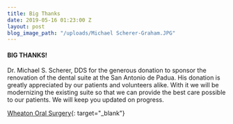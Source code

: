 ```yaml
---
title: Big Thanks
date: 2019-05-16 01:23:00 Z
layout: post
blog_image_path: "/uploads/Michael Scherer-Graham.JPG"
---
```


#### BIG THANKS\!

Dr. Michael S. Scherer, DDS for the generous donation to sponsor the renovation of the dental suite at the San Antonio de Padua. His donation is greatly appreciated by our patients and volunteers alike. With it we will be modernizing the existing suite so that we can provide the best care possible to our patients. We will keep you updated on progress.

[Wheaton Oral Surgery](wheatonoralsurgery.com){: target="_blank"}